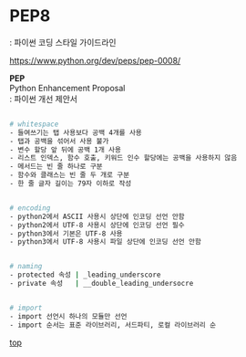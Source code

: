 # PEP8           
: 파이썬 코딩 스타일 가이드라인   

https://www.python.org/dev/peps/pep-0008/   


**PEP**    
Python Enhancement Proposal        
: 파이썬 개선 제안서


```bash

# whitespace
- 들여쓰기는 탭 사용보다 공백 4개를 사용  
- 탭과 공백을 섞어서 사용 불가  
- 변수 할당 앞 뒤에 공백 1개 사용   
- 리스트 인덱스, 함수 호출, 키워드 인수 할당에는 공백을 사용하지 않음
- 메서드는 빈 줄 하나로 구분
- 함수와 클래스는 빈 줄 두 개로 구분
- 한 줄 글자 길이는 79자 이하로 작성   


# encoding  
- python2에서 ASCII 사용시 상단에 인코딩 선언 안함
- python2에서 UTF-8 사용시 상단에 인코딩 선언 필수
- python3에서 기본은 UTF-8 사용
- python3에서 UTF-8 사용시 파일 상단에 인코딩 선언 안함


# naming     
- protected 속성 | _leading_underscore
- private 속성   | __double_leading_undersocre


# import  
- import 선언시 하나의 모듈만 선언
- import 순서는 표준 라이브러리, 서드파티, 로컬 라이브러리 순
```



[top](#)
